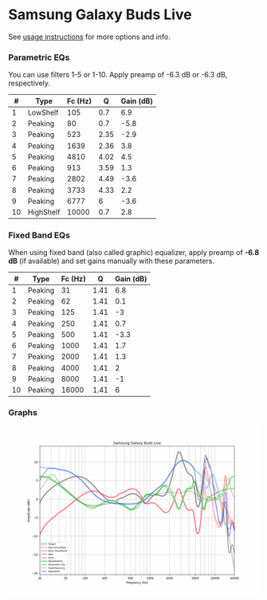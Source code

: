 # Samsung Galaxy Buds Live
See [usage instructions](https://github.com/jaakkopasanen/AutoEq#usage) for more options and info.

### Parametric EQs
You can use filters 1-5 or 1-10. Apply preamp of -6.3 dB or -6.3 dB, respectively.

|   # | Type      |   Fc (Hz) |    Q |   Gain (dB) |
|-----|-----------|-----------|------|-------------|
|   1 | LowShelf  |       105 | 0.7  |         6.9 |
|   2 | Peaking   |        80 | 0.7  |        -5.8 |
|   3 | Peaking   |       523 | 2.35 |        -2.9 |
|   4 | Peaking   |      1639 | 2.36 |         3.8 |
|   5 | Peaking   |      4810 | 4.02 |         4.5 |
|   6 | Peaking   |       913 | 3.59 |         1.3 |
|   7 | Peaking   |      2802 | 4.49 |        -3.6 |
|   8 | Peaking   |      3733 | 4.33 |         2.2 |
|   9 | Peaking   |      6777 | 6    |        -3.6 |
|  10 | HighShelf |     10000 | 0.7  |         2.8 |

### Fixed Band EQs
When using fixed band (also called graphic) equalizer, apply preamp of **-6.8 dB** (if available) and set gains manually with these parameters.

|   # | Type    |   Fc (Hz) |    Q |   Gain (dB) |
|-----|---------|-----------|------|-------------|
|   1 | Peaking |        31 | 1.41 |         6.8 |
|   2 | Peaking |        62 | 1.41 |         0.1 |
|   3 | Peaking |       125 | 1.41 |        -3   |
|   4 | Peaking |       250 | 1.41 |         0.7 |
|   5 | Peaking |       500 | 1.41 |        -3.3 |
|   6 | Peaking |      1000 | 1.41 |         1.7 |
|   7 | Peaking |      2000 | 1.41 |         1.3 |
|   8 | Peaking |      4000 | 1.41 |         2   |
|   9 | Peaking |      8000 | 1.41 |        -1   |
|  10 | Peaking |     16000 | 1.41 |         6   |

### Graphs
![](./Samsung%20Galaxy%20Buds%20Live.png)
